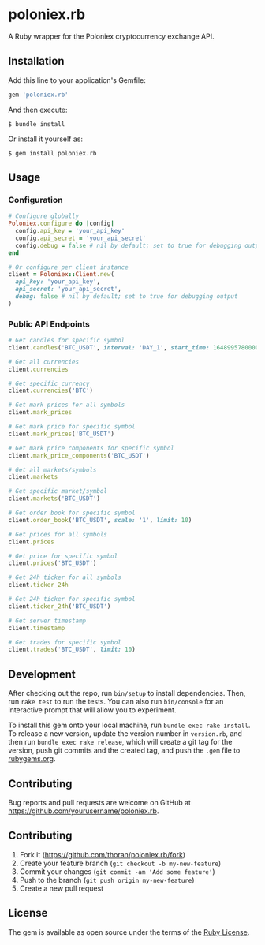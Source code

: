 # poloniex.rb

A Ruby wrapper for the Poloniex cryptocurrency exchange API.

## Installation

Add this line to your application's Gemfile:

```ruby
gem 'poloniex.rb'
```

And then execute:

```
$ bundle install
```

Or install it yourself as:

```
$ gem install poloniex.rb
```

## Usage

### Configuration

```ruby
# Configure globally
Poloniex.configure do |config|
  config.api_key = 'your_api_key'
  config.api_secret = 'your_api_secret'
  config.debug = false # nil by default; set to true for debugging output
end

# Or configure per client instance
client = Poloniex::Client.new(
  api_key: 'your_api_key',
  api_secret: 'your_api_secret',
  debug: false # nil by default; set to true for debugging output
)
```

### Public API Endpoints

```ruby
# Get candles for specific symbol
client.candles('BTC_USDT', interval: 'DAY_1', start_time: 1648995780000, end_time: 1649082180000, limit: 10)

# Get all currencies
client.currencies

# Get specific currency
client.currencies('BTC')

# Get mark prices for all symbols
client.mark_prices

# Get mark price for specific symbol
client.mark_prices('BTC_USDT')

# Get mark price components for specific symbol
client.mark_price_components('BTC_USDT')

# Get all markets/symbols
client.markets

# Get specific market/symbol
client.markets('BTC_USDT')

# Get order book for specific symbol
client.order_book('BTC_USDT', scale: '1', limit: 10)

# Get prices for all symbols
client.prices

# Get price for specific symbol
client.prices('BTC_USDT')

# Get 24h ticker for all symbols
client.ticker_24h

# Get 24h ticker for specific symbol
client.ticker_24h('BTC_USDT')

# Get server timestamp
client.timestamp

# Get trades for specific symbol
client.trades('BTC_USDT', limit: 10)

```

## Development

After checking out the repo, run `bin/setup` to install dependencies. Then, run `rake test` to run the tests. You can also run `bin/console` for an interactive prompt that will allow you to experiment.

To install this gem onto your local machine, run `bundle exec rake install`. To release a new version, update the version number in `version.rb`, and then run `bundle exec rake release`, which will create a git tag for the version, push git commits and the created tag, and push the `.gem` file to [rubygems.org](https://rubygems.org).

## Contributing

Bug reports and pull requests are welcome on GitHub at https://github.com/yourusername/poloniex.rb.


## Contributing

1. Fork it (https://github.com/thoran/poloniex.rb/fork)
2. Create your feature branch (`git checkout -b my-new-feature`)
3. Commit your changes (`git commit -am 'Add some feature'`)
4. Push to the branch (`git push origin my-new-feature`)
5. Create a new pull request



## License

The gem is available as open source under the terms of the [Ruby License](https://opensource.org/licenses/MIT).
